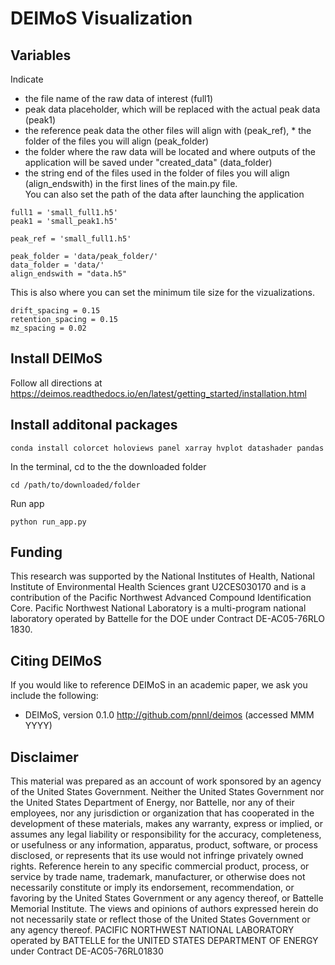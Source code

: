 DEIMoS Visualization
=======

## Variables
Indicate 
* the file name of the raw data of interest (full1)
* peak data placeholder, which will be replaced with the actual peak data (peak1)
* the reference peak data the other files will align with (peak_ref), * the folder of the files you will align (peak_folder)
* the folder where the raw data will be located and where outputs of the application will be saved under "created_data" (data_folder)
* the string end of the files used in the folder of files you will align (align_endswith) in the first lines of the main.py file.  
You can also set the path of the data after launching the application
```
full1 = 'small_full1.h5'
peak1 = 'small_peak1.h5'

peak_ref = 'small_full1.h5'

peak_folder = 'data/peak_folder/'
data_folder = 'data/'
align_endswith = "data.h5"
```

This is also where you can set the minimum tile size for the vizualizations.
```
drift_spacing = 0.15
retention_spacing = 0.15
mz_spacing = 0.02
```

## Install DEIMoS

Follow all directions at https://deimos.readthedocs.io/en/latest/getting_started/installation.html


## Install additonal packages

``` 
conda install colorcet holoviews panel xarray hvplot datashader pandas
```

In the terminal, cd to the the downloaded folder
```
cd /path/to/downloaded/folder
```

Run app
```
python run_app.py
```

## Funding
This research was supported by the National Institutes of Health, National Institute of Environmental Health Sciences grant U2CES030170 and is a contribution of the Pacific Northwest Advanced Compound Identification Core. Pacific Northwest National Laboratory is a multi-program national laboratory operated by Battelle for the DOE under Contract DE-AC05-76RLO 1830.

Citing DEIMoS
-------------
If you would like to reference DEIMoS in an academic paper, we ask you include the following:
* DEIMoS, version 0.1.0 http://github.com/pnnl/deimos (accessed MMM YYYY)

## Disclaimer

This material was prepared as an account of work sponsored by an agency of the United States Government.  Neither the United States Government nor the United States Department of Energy, nor Battelle, nor any of their employees, nor any jurisdiction or organization that has cooperated in the development of these materials, makes any warranty, express or implied, or assumes any legal liability or responsibility for the accuracy, completeness, or usefulness or any information, apparatus, product, software, or process disclosed, or represents that its use would not infringe privately owned rights.
Reference herein to any specific commercial product, process, or service by trade name, trademark, manufacturer, or otherwise does not necessarily constitute or imply its endorsement, recommendation, or favoring by the United States Government or any agency thereof, or Battelle Memorial Institute. The views and opinions of authors expressed herein do not necessarily state or reflect those of the United States Government or any agency thereof.
PACIFIC NORTHWEST NATIONAL LABORATORY
operated by
BATTELLE
for the
UNITED STATES DEPARTMENT OF ENERGY
under Contract DE-AC05-76RL01830


